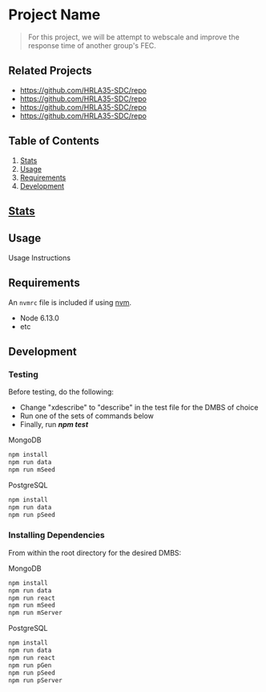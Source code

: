# Project Name

>For this project, we will be attempt to webscale and improve the response time of another group's FEC.

## Related Projects

  - https://github.com/HRLA35-SDC/repo
  - https://github.com/HRLA35-SDC/repo
  - https://github.com/HRLA35-SDC/repo
  - https://github.com/HRLA35-SDC/repo

## Table of Contents

1. [Stats](#Stats)
2. [Usage](#Usage)
3. [Requirements](#requirements)
4. [Development](#development)

## [Stats](https://docs.google.com/spreadsheets/d/1S8Af02fTtTmnbA80wFej19aTLSGP5QH5kyQQp2dVEQc/)

## Usage

 Usage Instructions

## Requirements

An `nvmrc` file is included if using [nvm](https://github.com/creationix/nvm).

- Node 6.13.0
- etc

## Development

### Testing
Before testing, do the following:
* Change "xdescribe" to "describe" in the test file for the DMBS of choice
* Run one of the sets of commands below
* Finally, run ***npm test***

MongoDB
```sh
npm install
npm run data
npm run mSeed
```
PostgreSQL
```sh
npm install
npm run data
npm run pSeed
```

### Installing Dependencies

From within the root directory for the desired DMBS:

MongoDB
```sh
npm install
npm run data
npm run react
npm run mSeed
npm run mServer
```
PostgreSQL
```sh
npm install
npm run data
npm run react
npm run pGen
npm run pSeed
npm run pServer
```